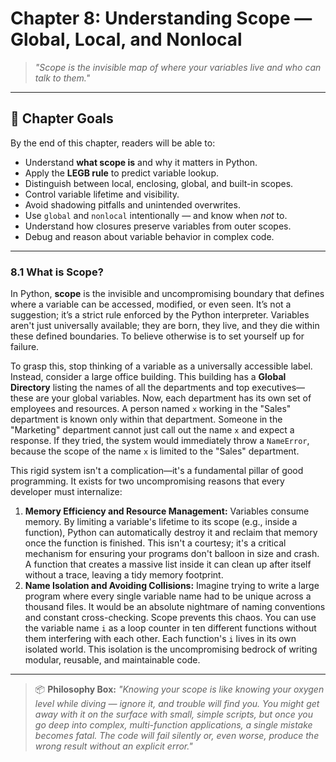# Chapter 8: Understanding Scope — Global, Local, and Nonlocal
> *"Scope is the invisible map of where your variables live and who can talk to them."*
---

## 🎯 Chapter Goals

By the end of this chapter, readers will be able to:

* Understand **what scope is** and why it matters in Python.
* Apply the **LEGB rule** to predict variable lookup.
* Distinguish between local, enclosing, global, and built-in scopes.
* Control variable lifetime and visibility.
* Avoid shadowing pitfalls and unintended overwrites.
* Use `global` and `nonlocal` intentionally — and know when *not* to.
* Understand how closures preserve variables from outer scopes.
* Debug and reason about variable behavior in complex code.

----

### 8.1 What is Scope?

In Python, **scope** is the invisible and uncompromising boundary that defines where a variable can be accessed, modified, or even seen. It’s not a suggestion; it’s a strict rule enforced by the Python interpreter. Variables aren't just universally available; they are born, they live, and they die within these defined boundaries. To believe otherwise is to set yourself up for failure.

To grasp this, stop thinking of a variable as a universally accessible label. Instead, consider a large office building. This building has a **Global Directory** listing the names of all the departments and top executives—these are your global variables. Now, each department has its own set of employees and resources. A person named `x` working in the "Sales" department is known only within that department. Someone in the "Marketing" department cannot just call out the name `x` and expect a response. If they tried, the system would immediately throw a `NameError`, because the scope of the name `x` is limited to the "Sales" department.

This rigid system isn't a complication—it's a fundamental pillar of good programming. It exists for two uncompromising reasons that every developer must internalize:

1.  **Memory Efficiency and Resource Management:** Variables consume memory. By limiting a variable's lifetime to its scope (e.g., inside a function), Python can automatically destroy it and reclaim that memory once the function is finished. This isn't a courtesy; it's a critical mechanism for ensuring your programs don't balloon in size and crash. A function that creates a massive list inside it can clean up after itself without a trace, leaving a tidy memory footprint.
2.  **Name Isolation and Avoiding Collisions:** Imagine trying to write a large program where every single variable name had to be unique across a thousand files. It would be an absolute nightmare of naming conventions and constant cross-checking. Scope prevents this chaos. You can use the variable name `i` as a loop counter in ten different functions without them interfering with each other. Each function's `i` lives in its own isolated world. This isolation is the uncompromising bedrock of writing modular, reusable, and maintainable code.

***

> 📦 **Philosophy Box:**
> *"Knowing your scope is like knowing your oxygen level while diving — ignore it, and trouble will find you. You might get away with it on the surface with small, simple scripts, but once you go deep into complex, multi-function applications, a single mistake becomes fatal. The code will fail silently or, even worse, produce the wrong result without an explicit error."*


